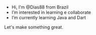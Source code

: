 -  Hi, I’m @Dias88 from Brazil 
-  I’m interested in learning e collaborate 
-  I’m currently learning Java and Dart 

Let's make something great.
